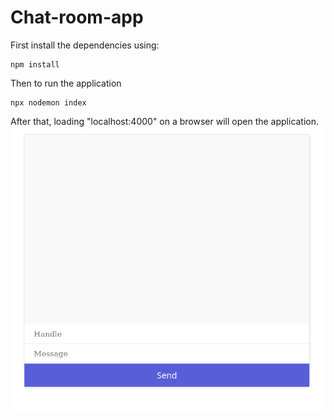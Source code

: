 # Chat-room-app

First install the dependencies using:
```
npm install
```
Then to run the application
```
npx nodemon index
```
After that, loading "localhost:4000" on a browser will open the application.
![](images/image.png)
